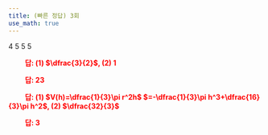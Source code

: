 ```yaml
---
title: (빠른 정답) 3회
use_math: true
---
```


4 5 5 5

**<span style="color: red;">$\qquad$답: (1) $\dfrac{3}{2}$, (2) $1$</span>**

**<span style="color: red;">$\qquad$답: $23$</span>**

**<span style="color: red;">$\qquad$답: (1) $V(h)=\dfrac{1}{3}\pi r^2h$ $=-\dfrac{1}{3}\pi h^3+\dfrac{16}{3}\pi h^2$, (2) $\dfrac{32}{3}$</span>**

**<span style="color: red;">$\qquad$답: $3$</span>**